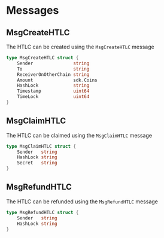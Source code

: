 <!--
order: 2
-->

# Messages

## MsgCreateHTLC

The HTLC can be created using the `MsgCreateHTLC` message

```go
type MsgCreateHTLC struct {
    Sender               string
    To                   string
    ReceiverOnOtherChain string
    Amount               sdk.Coins
    HashLock             string
    Timestamp            uint64
    TimeLock             uint64
}
```

## MsgClaimHTLC

The HTLC can be claimed using the `MsgClaimHTLC` message

```go
type MsgClaimHTLC struct {
    Sender   string
    HashLock string
    Secret   string
}
```

## MsgRefundHTLC

The HTLC can be refunded using the `MsgRefundHTLC` message

```go
type MsgRefundHTLC struct {
    Sender   string
    HashLock string
}
```
